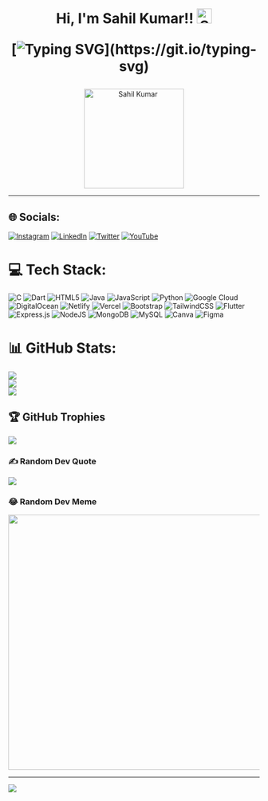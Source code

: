 <h1 align="center">Hi, I'm Sahil Kumar!!
  
<img src="https://raw.githubusercontent.com/aemmadi/aemmadi/master/wave.gif" alt="Sahil Kumar" width="30px">
  
[![Typing SVG](https://readme-typing-svg.herokuapp.com?font=Montserrat&color=%239333F7&vCenter=true&lines=A+Passionate+App+Developer;A+Frontend+Web+Developer;A+Competitive+Coder;A+Tech+Enthusiast;)](https://git.io/typing-svg)
</h1>
<p align="center">
  <img src="https://github.com/thompsonemerson/thompsonemerson/raw/master/cover-thompson.png" alt="Sahil Kumar" height="200">
</p>
<hr>

<!---
TheWiz-12/TheWiz-12 is a ✨ special ✨ repository because its `README.md` (this file) appears on your GitHub profile.
You can click the Preview link to take a look at your changes.
--->


## 🌐 Socials:
[![Instagram](https://img.shields.io/badge/Instagram-%23E4405F.svg?logo=Instagram&logoColor=white)](https://instagram.com/sahilxwiz) [![LinkedIn](https://img.shields.io/badge/LinkedIn-%230077B5.svg?logo=linkedin&logoColor=white)](https://linkedin.com/in/sahil-kumar-676aba142) [![Twitter](https://img.shields.io/badge/Twitter-%231DA1F2.svg?logo=Twitter&logoColor=white)](https://twitter.com/Simplysks) [![YouTube](https://img.shields.io/badge/YouTube-%23FF0000.svg?logo=YouTube&logoColor=white)](https://youtube.com/c/UCbPUCeMqFSq51uvPB8mpHOg) 

# 💻 Tech Stack:
![C](https://img.shields.io/badge/c-%2300599C.svg?style=for-the-badge&logo=c&logoColor=white) ![Dart](https://img.shields.io/badge/dart-%230175C2.svg?style=for-the-badge&logo=dart&logoColor=white) ![HTML5](https://img.shields.io/badge/html5-%23E34F26.svg?style=for-the-badge&logo=html5&logoColor=white) ![Java](https://img.shields.io/badge/java-%23ED8B00.svg?style=for-the-badge&logo=java&logoColor=white) ![JavaScript](https://img.shields.io/badge/javascript-%23323330.svg?style=for-the-badge&logo=javascript&logoColor=%23F7DF1E) ![Python](https://img.shields.io/badge/python-3670A0?style=for-the-badge&logo=python&logoColor=ffdd54) ![Google Cloud](https://img.shields.io/badge/Google%20Cloud-%234285F4.svg?style=for-the-badge&logo=google-cloud&logoColor=white) ![DigitalOcean](https://img.shields.io/badge/DigitalOcean-%230167ff.svg?style=for-the-badge&logo=digitalOcean&logoColor=white) ![Netlify](https://img.shields.io/badge/netlify-%23000000.svg?style=for-the-badge&logo=netlify&logoColor=#00C7B7) ![Vercel](https://img.shields.io/badge/vercel-%23000000.svg?style=for-the-badge&logo=vercel&logoColor=white) ![Bootstrap](https://img.shields.io/badge/bootstrap-%23563D7C.svg?style=for-the-badge&logo=bootstrap&logoColor=white) ![TailwindCSS](https://img.shields.io/badge/tailwindcss-%2338B2AC.svg?style=for-the-badge&logo=tailwind-css&logoColor=white) ![Flutter](https://img.shields.io/badge/Flutter-%2302569B.svg?style=for-the-badge&logo=Flutter&logoColor=white) ![Express.js](https://img.shields.io/badge/express.js-%23404d59.svg?style=for-the-badge&logo=express&logoColor=%2361DAFB) ![NodeJS](https://img.shields.io/badge/node.js-6DA55F?style=for-the-badge&logo=node.js&logoColor=white) ![MongoDB](https://img.shields.io/badge/MongoDB-%234ea94b.svg?style=for-the-badge&logo=mongodb&logoColor=white) ![MySQL](https://img.shields.io/badge/mysql-%2300f.svg?style=for-the-badge&logo=mysql&logoColor=white) ![Canva](https://img.shields.io/badge/Canva-%2300C4CC.svg?style=for-the-badge&logo=Canva&logoColor=white) 	![Figma](https://img.shields.io/badge/figma-%23F24E1E.svg?style=for-the-badge&logo=figma&logoColor=white)
# 📊 GitHub Stats:
![](https://github-readme-stats.vercel.app/api?username=TheWiz-12&theme=dark&hide_border=false&include_all_commits=true&count_private=true)<br/>
![](https://github-readme-streak-stats.herokuapp.com/?user=TheWiz-12&theme=dark&hide_border=false)<br/>
![](https://github-readme-stats.vercel.app/api/top-langs/?username=TheWiz-12&theme=dark&hide_border=false&include_all_commits=true&count_private=true&layout=compact)

## 🏆 GitHub Trophies
![](https://github-profile-trophy.vercel.app/?username=TheWiz-12&theme=discord&no-frame=false&no-bg=true&margin-w=4)

### ✍️ Random Dev Quote
![](https://quotes-github-readme.vercel.app/api?type=horizontal&theme=tokyonight)

### 😂 Random Dev Meme
<img src="https://random-memer.herokuapp.com/" width="512px"/>

---
[![](https://visitcount.itsvg.in/api?id=TheWiz-12&icon=0&color=0)](https://visitcount.itsvg.in)
